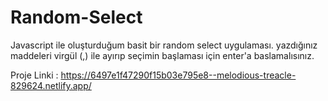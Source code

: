 # Random-Select
 Javascript ile oluşturduğum basit bir random select uygulaması. yazdığınız maddeleri virgül (,) ile ayırıp seçimin başlaması için enter'a baslamalısınız.

Proje Linki : https://6497e1f47290f15b03e795e8--melodious-treacle-829624.netlify.app/
